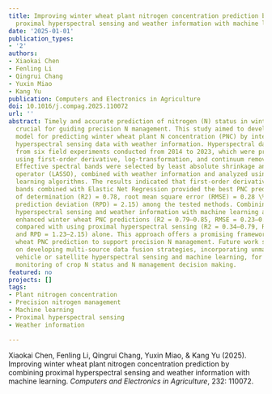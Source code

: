 ```yaml
---
title: Improving winter wheat plant nitrogen concentration prediction by combining
  proximal hyperspectral sensing and weather information with machine learning
date: '2025-01-01'
publication_types:
- '2'
authors:
- Xiaokai Chen
- Fenling Li
- Qingrui Chang
- Yuxin Miao
- Kang Yu
publication: Computers and Electronics in Agriculture
doi: 10.1016/j.compag.2025.110072
url: ''
abstract: Timely and accurate prediction of nitrogen (N) status in winter wheat is
  crucial for guiding precision N management. This study aimed to develop an efficient
  model for predicting winter wheat plant N concentration (PNC) by integrating proximal
  hyperspectral sensing data with weather information. Hyperspectral data were collected
  from six field experiments conducted from 2014 to 2023, which were preprocessed
  using first-order derivative, log-transformation, and continuum removal methods.
  Effective spectral bands were selected by least absolute shrinkage and selection
  operator (LASSO), combined with weather information and analyzed using seven machine
  learning algorithms. The results indicated that first-order derivative-preprocessed
  bands combined with Elastic Net Regression provided the best PNC prediction (coefficient
  of determination (R2) = 0.78, root mean square error (RMSE) = 0.28 \% and relative
  prediction deviation (RPD) = 2.15) among the tested methods. Combining proximal
  hyperspectral sensing and weather information with machine learning algorithms significantly
  enhanced winter wheat PNC predictions (R2 = 0.79–0.85, RMSE = 0.23–0.27 \% and RPD = 2.15–2.56)
  compared with using proximal hyperspectral sensing (R2 = 0.34–0.79, RMSE = 0.28–0.48 \%
  and RPD = 1.23–2.15) alone. This approach offers a promising framework for winter
  wheat PNC prediction to support precision N management. Future work should focus
  on developing multi-source data fusion strategies, incorporating unmanned aerial
  vehicle or satellite hyperspectral sensing and machine learning, for large-scale
  monitoring of crop N status and N management decision making.
featured: no
projects: []
tags:
- Plant nitrogen concentration
- Precision nitrogen management
- Machine learning
- Proximal hyperspectral sensing
- Weather information

---
```


Xiaokai Chen, Fenling Li, Qingrui Chang, Yuxin Miao, & Kang Yu (2025). Improving winter wheat plant nitrogen concentration prediction by combining proximal hyperspectral sensing and weather information with machine learning. *Computers and Electronics in Agriculture*, 232: 110072.
